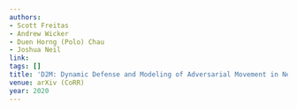 ```yaml
---
authors:
- Scott Freitas
- Andrew Wicker
- Duen Horng (Polo) Chau
- Joshua Neil
link:
tags: []
title: 'D2M: Dynamic Defense and Modeling of Adversarial Movement in Networks.'
venue: arXiv (CoRR)
year: 2020
---
```

